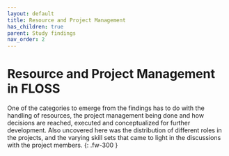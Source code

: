 ```yaml
---
layout: default
title: Resource and Project Management
has_children: true
parent: Study findings
nav_order: 2
---
```


# Resource and Project Management in FLOSS

One of the categories to emerge from the findings has to do with the handling of resources, the project management being done and how decisions are reached, executed and conceptualized for further development. Also uncovered here was the distribution of different roles in the projects, and the varying skill sets that came to light in the discussions with the project members.
{: .fw-300 }